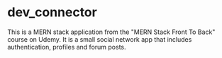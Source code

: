 # dev_connector
This is a MERN stack application from the "MERN Stack Front To Back" course on Udemy. It is a small social network app that includes authentication, profiles and forum posts.
